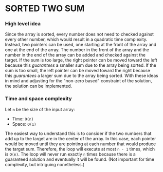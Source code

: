 # SORTED TWO SUM

### High level idea

Since the array is sorted, every number does not need to checked against every other number, which would result in a quadratic time complexity. Instead, two pointers can be used, one starting at the front of the array and one at the end of the array. The number in the front of the array and the number in the end of the array can be added and checked against the target. If the sum is too large, the right pointer can be moved toward the left because this _guarantees_ a smaller sum due to the array being sorted. If the sum is too small, the left pointer can be moved toward the right because this _guarantees_ a larger sum due to the array being sorted. With these ideas in mind and adjusting for the "non-zero based" constraint of the solution, the solution can be implemented.

### Time and space complexity

Let `n` be the size of the input array:

- Time: `O(n)` <br>
- Space: `O(1)` <br>

The easiest way to understand this is to consider if the two numbers that add up to the target are in the center of the array. In this case, each pointer would be moved until they are pointing at each number that would produce the target sum. Therefore, the loop will execute at most `n - 1` times, which is `O(n)`. The loop will never run exactly `n` times because there is a guaranteed solution and eventually it will be found. (Not important for time complexity, but intriguing nonetheless.)
